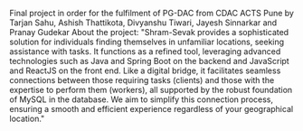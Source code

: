 Final project in order for the fulfilment of PG-DAC from CDAC ACTS Pune by Tarjan Sahu, Ashish Thattikota, Divyanshu Tiwari, Jayesh Sinnarkar and Pranay Gudekar
About the project: "Shram-Sevak provides a sophisticated solution for individuals finding themselves in unfamiliar locations, seeking assistance with tasks. It functions as a refined tool, leveraging advanced technologies such as Java and Spring Boot on the backend and JavaScript and ReactJS on the front end. Like a digital bridge, it facilitates seamless connections between those requiring tasks (clients) and those with the expertise to perform them (workers), all supported by the robust foundation of MySQL in the database. We aim to simplify this connection process, ensuring a smooth and efficient experience regardless of your geographical location."
